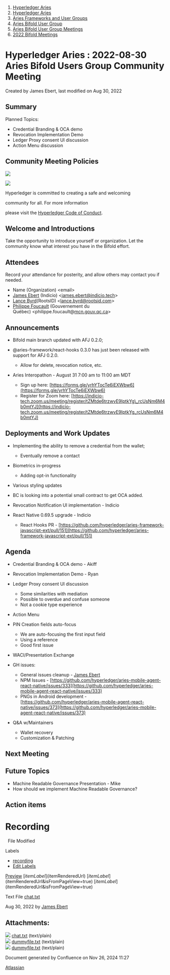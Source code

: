 1. [Hyperledger Aries](index.html)
2. [Hyperledger Aries](Hyperledger-Aries_18481154.html)
3. [Aries Frameworks and User Groups](Aries-Frameworks-and-User-Groups_18481290.html)
4. [Aries Bifold User Group](Aries-Bifold-User-Group_18490719.html)
5. [Aries Bifold User Group Meetings](Aries-Bifold-User-Group-Meetings_18490725.html)
6. [2022 Bifold Meetings](2022-Bifold-Meetings_18515892.html)

# Hyperledger Aries : 2022-08-30 Aries Bifold Users Group Community Meeting

Created by James Ebert, last modified on Aug 30, 2022

## Summary

Planned Topics:

- Credential Branding &amp; OCA demo
- Revocation Implementation Demo
- Ledger Proxy consent UI discussion
- Action Menu discussion

## Community Meeting Policies

![](https://wiki.hyperledger.org/download/attachments/29034696/Antitrustnotice.png?version=1&modificationDate=1581695654000&api=v2)

![](https://wiki.hyperledger.org/download/attachments/2392771/welcome.png?version=2&modificationDate=1572450107000&api=v2)

Hyperledger is committed to creating a safe and welcoming

community for all. For more information

please visit the [Hyperledger Code of Conduct](https://lf-hyperledger.atlassian.net/wiki/display/HYP/Hyperledger+Code+of+Conduct).

## Welcome and Introductions

Take the opportunity to introduce yourself or organization. Let the community know what interest you have in the Bifold effort.

## Attendees

Record your attendance for posterity, and allow others may contact you if needed.

- Name (Organization) &lt;email&gt;
- [James Ebert](https://lf-hyperledger.atlassian.net/wiki/people/557058:1b65ef69-a9c7-4f13-8ac7-eca3c34f5f97?ref=confluence) (Indicio) &lt;james.ebert@indicio.tech&gt;
- [Lance Byrd](https://lf-hyperledger.atlassian.net/wiki/people/6346b13f754fb6b373b9af19?ref=confluence)(RootsID) &lt;lance.byrd@rootsid.com&gt;
- [Philippe Foucault](https://lf-hyperledger.atlassian.net/wiki/people/62150c66c345490071971b9f?ref=confluence) (Gouvernement du Québec) &lt;philippe.foucault@[mcn.gouv.qc.ca](http://mcn.gouv.qc.ca/)&gt;

## Announcements

- Bifold main branch updated with AFJ 0.2.0;
- @aries-framework/react-hooks 0.3.0 has just been released with support for AFJ 0.2.0.
  
  - Allow for delete, revocation notice, etc.
- Aries Interopathon - August 31 7:00 am to 11:00 am MDT
  
  - Sign up here: [https://forms.gle/yrhYTocTe6iEXWbw6](https://forms.gle/yrhYTocTe6iEXWbw6)
  - Register for Zoom here: [https://indicio-tech.zoom.us/meeting/register/tZMtde6trzwvE9IptkYg\_rcUsNm6M4b0mtYJ](https://indicio-tech.zoom.us/meeting/register/tZMtde6trzwvE9IptkYg_rcUsNm6M4b0mtYJ)

## Deployments and Work Updates

- Implementing the ability to remove a credential from the wallet;
  
  - Eventually remove a contact
- Biometrics in-progress
  
  - Adding opt-in functionality
- Various styling updates
- BC is looking into a potential small contract to get OCA added.
- Revocation Notification UI implementation - Indicio
- React Native 0.69.5 upgrade - Indicio
  
  - React Hooks PR - [https://github.com/hyperledger/aries-framework-javascript-ext/pull/151](https://github.com/hyperledger/aries-framework-javascript-ext/pull/151)

## Agenda

- Credential Branding &amp; OCA demo - Akiff
- Revocation Implementation Demo - Ryan
- Ledger Proxy consent UI discussion
  
  - Some similarities with mediation
  - Possible to overdue and confuse someone
  - Not a cookie type experience
- Action Menu
- PIN Creation fields auto-focus
  
  - We are auto-focusing the first input field
  - Using a reference
  - Good first issue
- WACI/Presentation Exchange
- GH issues:
  
  - General issues cleanup - [James Ebert](https://lf-hyperledger.atlassian.net/wiki/people/557058:1b65ef69-a9c7-4f13-8ac7-eca3c34f5f97?ref=confluence)
  - NPM Issues - [https://github.com/hyperledger/aries-mobile-agent-react-native/issues/333](https://github.com/hyperledger/aries-mobile-agent-react-native/issues/333)
  - PNGs in Android development - [https://github.com/hyperledger/aries-mobile-agent-react-native/issues/373](https://github.com/hyperledger/aries-mobile-agent-react-native/issues/373)
- Q&amp;A w/Maintainers
  
  - Wallet recovery
  - Customization &amp; Patching

## Next Meeting

## Future Topics

- Machine Readable Governance Presentation - Mike
- How should we implement Machine Readable Governance?

## Action items

# Recording

  File Modified

Labels

- [recording](/wiki/label/ARIES/recording)
- [Edit Labels](# "Edit Labels")

[Preview]() [$itemLabel]($itemRenderedUrl) [$itemLabel]($itemRenderedUrl&isFromPageView=true) [$itemLabel]($itemRenderedUrl&isFromPageView=true)

Text File [chat.txt](attachments/18498380/18516686.txt "Download")

Aug 30, 2022 by [James Ebert](/wiki/people/557058:1b65ef69-a9c7-4f13-8ac7-eca3c34f5f97)

## Attachments:

![](images/icons/bullet_blue.gif) [chat.txt](attachments/18498380/18516686.txt) (text/plain)  
![](images/icons/bullet_blue.gif) [dummyfile.txt](attachments/18498380/18516687.txt) (text/plain)  
![](images/icons/bullet_blue.gif) [dummyfile.txt](attachments/18498380/18516685.txt) (text/plain)

Document generated by Confluence on Nov 26, 2024 11:27

[Atlassian](http://www.atlassian.com/)
